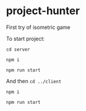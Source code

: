 # project-hunter
First try of isometric game

To start project:

`cd server`

`npm i`

`npm run start`


And then
`cd ../client`

`npm i`

`npm run start`
